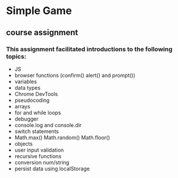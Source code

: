 # Simple Game
## course assignment

### This assignment facilitated introductions to the following topics:
- JS
- browser functions (confirm() alert() and prompt())
- variables
- data types
- Chrome DevTools
- pseudocoding
- arrays
- for and while loops
- debugger
- console.log and console.dir
- switch statements
- Math.max() Math.random() Math.floor()
- objects
- user input validation
- recursive functions
- conversion num/string
- persist data using localStorage
